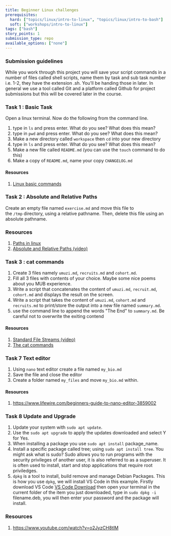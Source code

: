 ```yaml
---
title: Beginner Linux challenges
prerequisites:
  hard: ["topics/linux/intro-to-linux", "topics/linux/intro-to-bash"]
  soft: ["workshops/intro-to-linux"]
tags: ["bash"]
story_points: 1
submission_type: repo
available_options: ["none"]
---
```


### Submission guidelines

While you work through this project you will save your script commands in a number of files called shell scripts, name them by task and sub task number i.e. 1-2, they have the extension .sh. You'll be handing those in later. In general we use a tool called Git and a platform called Github for project submissions but this will be covered later in the course.

### Task 1 : Basic Task

Open a linux terminal. Now do the following from the command line.

1. type in `ls` and press enter. What do you see? What does this mean?
2. type in `pwd` and press enter. What do you see? What does this mean?
3. Make a new directory called `workspace` then `cd` into your new directory
4. type in `ls` and press enter. What do you see? What does this mean?
5. Make a new file called `README.md` (you can use the `touch` command to do this)
6. Make a copy of `README.md`, name your copy `CHANGELOG.md`

#### Resources

1. [Linux basic commands](https://www.makeuseof.com/tag/an-a-z-of-linux-40-essential-commands-you-should-know/)

### Task 2 : Absolute and Relative Paths

Create an empty file named `exercise.md` and move this file to the `/tmp` directory, using a relative pathname. Then, delete this file using an absolute pathname.

### Resources

1. [Paths in linux](http://www.linfo.org/path.html)
2. [Absolute and Relative Paths (video)](https://www.youtube.com/watch?v=ephId3mYu9o)

### Task 3 : cat commands

1. Create 3 files namely `umuzi.md`, `recruits.md` and `cohort.md`.
2. Fill all 3 files with contents of your choice. Maybe some nice poems about you MUB experience.
3. Write a script that concatenates the content of `umuzi.md`, `recruit.md`, `cohort.md` and displays the result on the screen.
4. Write a script that takes the content of `umuzi.md`, `cohort.md` and `recruits.md` to print/store the output into a new file named `summary.md`.
5. use the command line to append the words "The End" to `summary.md`. Be careful not to overwrite the exiting contend

#### Resources

1. [Standard File Streams (video)](https://www.youtube.com/watch?v=shFMEJJ_fpU)
2. [The cat commands](http://www.linfo.org/cat.html)

### Task 7 Text editor

1. Using `nano` text editor create a file named `my_bio.md`
2. Save the file and close the editor
3. Create a folder named `my_files` and move `my_bio.md` within.

#### Resources

1. https://www.lifewire.com/beginners-guide-to-nano-editor-3859002

### Task 8 Update and Upgrade

1. Update your system with `sudo apt update`.
2. Use the `sudo apt upgrade` to apply the updates downloaded and select Y for Yes.
3. When installing a package you use `sudo apt install` package_name.
4. Install a specific package called tree; using `sudo apt install tree`.
   You might ask what is sudo? Sudo allows you to run programs with the security privileges of another user, it is also referred to as a superuser. It is often used to install, start and stop applications that require root priviledges.
5. `dpkg` is a tool to install, build remove and manage Debian Packages.
   This is how you use `dpkg`, we will install VS Code in this example.
   Firstly download VS Code [VS Code Download](https://code.visualstudio.com/download)
   then open your terminal in the current folder of the item you just downloaded, type in
   `sudo dpkg -i` filename.deb, you will then enter your password and the package will install.

### Resources

1. https://www.youtube.com/watch?v=o2JyzCH8tlM
